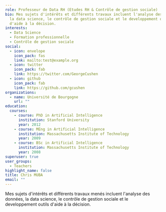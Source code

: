 ```yaml
---
role: Professeur de Data RH (Etudes RH & Contrôle de gestion sociale)
bio: Mes sujets d'intérêts et différents travaux incluent l'analyse des données,
  la data science, le contrôle de gestion sociale et le developpement outils
  d'aide à la décision.
interests:
  - Data Science
  - Formation professionnelle
  - Contrôle de gestion sociale
social:
  - icon: envelope
    icon_pack: fas
    link: mailto:test@example.org
  - icon: twitter
    icon_pack: fab
    link: https://twitter.com/GeorgeCushen
  - icon: github
    icon_pack: fab
    link: https://github.com/gcushen
organizations:
  - name: Université de Bourgogne
    url: ""
education:
  courses:
    - course: PhD in Artificial Intelligence
      institution: Stanford University
      year: 2012
    - course: MEng in Artificial Intelligence
      institution: Massachusetts Institute of Technology
      year: 2009
    - course: BSc in Artificial Intelligence
      institution: Massachusetts Institute of Technology
      year: 2008
superuser: true
user_groups:
  - Teachers
highlight_name: false
title: Chris MUBA
email: ""
---
```

Mes sujets d'intérêts et différents travaux menés incluent l'analyse des données, la data science, le contrôle de gestion sociale et le developpement outils d'aide à la décision.